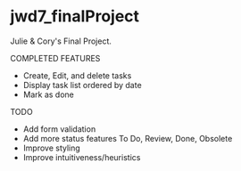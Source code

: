 # jwd7_finalProject
Julie & Cory's Final Project.

COMPLETED FEATURES
- Create, Edit, and delete tasks
- Display task list ordered by date
- Mark as done

TODO
- Add form validation
- Add more status features To Do, Review, Done, Obsolete
- Improve styling
- Improve intuitiveness/heuristics
